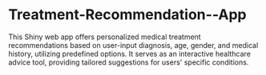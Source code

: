 # Treatment-Recommendation--App
This Shiny web app offers personalized medical treatment recommendations based on user-input diagnosis, age, gender, and medical history, utilizing predefined options. It serves as an interactive healthcare advice tool, providing tailored suggestions for users' specific conditions.
